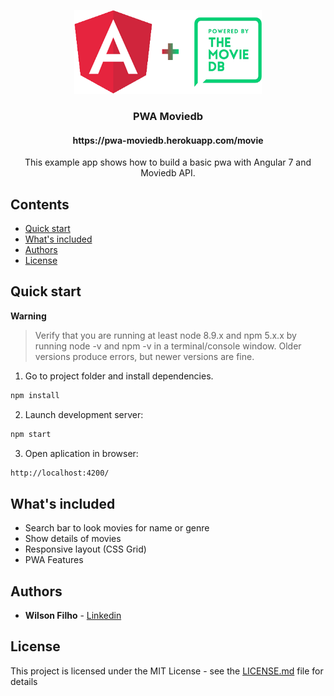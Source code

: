 <p align="center">
  <a href="https://angular.io/">
    <img src="/src/assets/img/angular_moviedb.png?raw=true" alt="Angular and Moviedb" width=300>
  </a>

  <h3 align="center">PWA Moviedb</h3>
  <h4 align="center">https://pwa-moviedb.herokuapp.com/movie</h4>

  <p align="center">
    This example app shows how to build a basic pwa with Angular 7 and Moviedb API.
  </p>
</p>

## Contents

- [Quick start](#quick-start)
- [What's included](#whats-included)
- [Authors](#authors)
- [License](#license)

## Quick start

**Warning**

> Verify that you are running at least node 8.9.x and npm 5.x.x by running node -v and npm -v in a terminal/console window. Older versions produce errors, but newer versions are fine.

1. Go to project folder and install dependencies.
 ```bash
 npm install
 ```

2. Launch development server:
 ```bash
 npm start
 ```

 3. Open aplication in browser:
 ```bash
 http://localhost:4200/
 ```

## What's included

* Search bar to look movies for name or genre
* Show details of movies
* Responsive layout (CSS Grid)
* PWA Features

## Authors

* **Wilson Filho**  - [Linkedin](https://www.linkedin.com/in/wilson-filho)

## License

This project is licensed under the MIT License - see the [LICENSE.md](LICENSE.md) file for details
